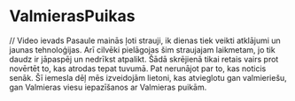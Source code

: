# ValmierasPuikas
// Video ievads
Pasaule mainās ļoti strauji, ik dienas tiek veikti atklājumi un jaunas tehnoloģijas. Arī cilvēki pielāgojas šim straujajam laikmetam, jo tik daudz ir jāpaspēj un nedrīkst atpalikt. Šādā skrējienā tikai retais vairs prot novērtēt to, kas atrodas tepat tuvumā. Pat nerunājot par to, kas noticis senāk. Šī iemesla dēļ mēs izveidojām lietoni, kas atvieglotu gan valmieriešu, gan Valmieras viesu iepazīšanos ar Valmieras puikām.

